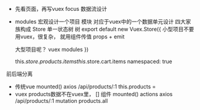 - 先看页面，再写vuex
  focus 数据流设计
- modules
  宏观设计一个项目
  模块  对应于vuex中的一个数据单元设计 四大家族构成
  Store 单一状态树
  树
  export default new Vuex.Store({
    小型项目不要用vuex，很复杂，
    就用组件传值  props + emit

    大型项目呢？  vuex  modules
  })

  this.$store.products.items
  this.$store.cart.items
  namespaced: true

前后端分离
- 传统vue
  mounted()
    axios /api/products/:1
    this.products = 
- vuex
products数据不在vuex里， []
组件 mounted()
      actions 
      axios /api/products/:1
      mutation
      products.all
      